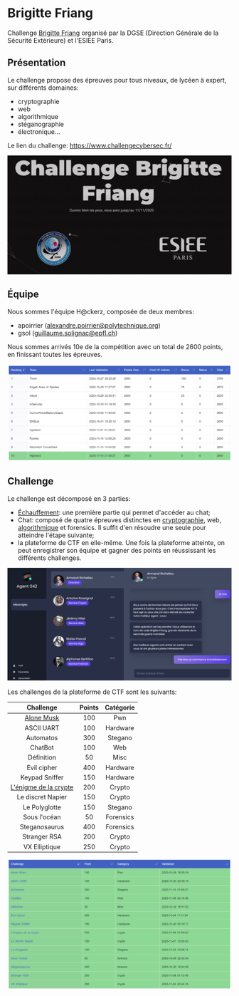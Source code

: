 # Brigitte Friang

Challenge [Brigitte Friang](https://www.defense.gouv.fr/dgse/tout-le-site/operation-brigitte-friang-prets-pour-relever-le-defi) organisé par la DGSE (Direction Générale de la Sécurité Extérieure) et l'ESIEE Paris. 

## Présentation

Le challenge propose des épreuves pour tous niveaux, de lycéen à expert, sur différents domaines:
- cryptographie
- web
- algorithmique
- stéganographie
- électronique...

Le lien du challenge: https://www.challengecybersec.fr/

![intro](images/introduction.png)

## Équipe

Nous sommes l'équipe H@ckerz, composée de deux membres:
- apoirrier (alexandre.poirrier@polytechnique.org)
- gsol (guillaume.solignac@epfl.ch)

Nous sommes arrivés 10e de la compétition avec un total de 2600 points, en finissant toutes les épreuves.

![scoreboard](images/scoreboard.png)

## Challenge

Le challenge est décomposé en 3 parties:
- [Échauffement](echauffement.md): une première partie qui permet d'accéder au chat;
- Chat: composé de quatre épreuves distinctes en [cryptographie](crypto.md), web, [algorithmique](algo.md) et forensics. Il suffit d'en résoudre une seule pour atteindre l'étape suivante;
- la plateforme de CTF en elle-même. Une fois la plateforme atteinte, on peut enregistrer son équipe et gagner des points en réussissant les différents challenges.

![chat](images/chat.png)

Les challenges de la plateforme de CTF sont les suivants:


| Challenge | Points | Catégorie |
|:-:|:-:|:-:|
| [Alone Musk](AloneMusk.md) | 100 | Pwn |
| ASCII UART | 100 | Hardware |
| Automatos | 300 | Stegano |
| ChatBot | 100 | Web |
| Définition | 50 | Misc |
| Evil cipher | 400 | Hardware |
| Keypad Sniffer | 150 | Hardware |
| [L'énigme de la crypte](Crypte.md) | 200 | Crypto |
| Le discret Napier | 150 | Crypto |
| Le Polyglotte | 150 | Stegano |
| Sous l'océan | 50 | Forensics |
| Steganosaurus | 400 | Forensics |
| Stranger RSA | 200 | Crypto |
| VX Elliptique | 250 | Crypto |

![challenges](images/challenges.png)
